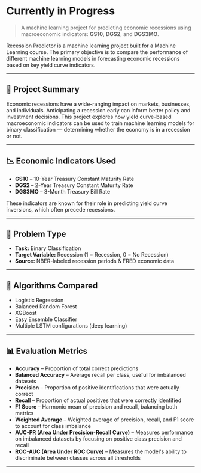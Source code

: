 # Currently in Progress
> A machine learning project for predicting economic recessions using macroeconomic indicators: **GS10**, **DGS2**, and **DGS3MO**.

Recession Predictor is a machine learning project built for a Machine Learning course. The primary objective is to compare the performance of different machine learning models in forecasting economic recessions based on key yield curve indicators.

---

## 📌 Project Summary

Economic recessions have a wide-ranging impact on markets, businesses, and individuals. Anticipating a recession early can inform better policy and investment decisions. This project explores how yield curve-based macroeconomic indicators can be used to train machine learning models for binary classification — determining whether the economy is in a recession or not.

---

## 📉 Economic Indicators Used

- **GS10** – 10-Year Treasury Constant Maturity Rate  
- **DGS2** – 2-Year Treasury Constant Maturity Rate  
- **DGS3MO** – 3-Month Treasury Bill Rate  

These indicators are known for their role in predicting yield curve inversions, which often precede recessions.

---

## 🔧 Problem Type

- **Task:** Binary Classification  
- **Target Variable:** Recession (1 = Recession, 0 = No Recession)  
- **Source:** NBER-labeled recession periods & FRED economic data  

---

## 🧪 Algorithms Compared

- Logistic Regression  
- Balanced Random Forest  
- XGBoost  
- Easy Ensemble Classifier  
- Multiple LSTM configurations (deep learning)

---
## 📊 Evaluation Metrics

- **Accuracy** – Proportion of total correct predictions  
- **Balanced Accuracy** – Average recall per class, useful for imbalanced datasets  
- **Precision** – Proportion of positive identifications that were actually correct  
- **Recall** – Proportion of actual positives that were correctly identified  
- **F1 Score** – Harmonic mean of precision and recall, balancing both metrics  
- **Weighted Average** – Weighted average of precision, recall, and F1 score to account for class imbalance  
- **AUC-PR (Area Under Precision-Recall Curve)** – Measures performance on imbalanced datasets by focusing on positive class precision and recall  
- **ROC-AUC (Area Under ROC Curve)** – Measures the model's ability to discriminate between classes across all thresholds



---


